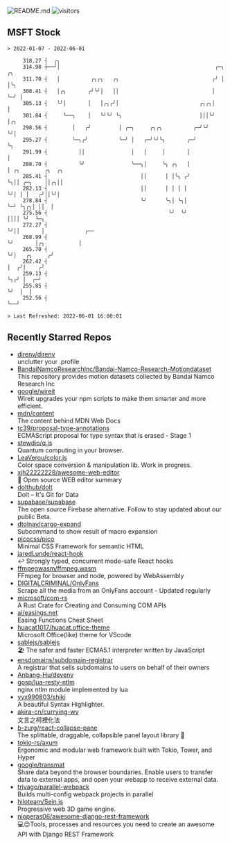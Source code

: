 ![README.md](https://github.com/Gerhut/Gerhut/workflows/README.md/badge.svg)
![visitors](https://visitors.vercel.app/Gerhut/Gerhut?token=8cf69d1f6813d272ef062726b6070c9be4ff72038cfe5a7ded7384a8da65d866)

## MSFT Stock

```
> 2022-01-07 - 2022-06-01

     318.27 ┤  ╭╮                                                                                                
     314.98 ┼──╯│                                                  ╭─╮ ╭╮                                        
     311.70 ┤   │          ╭╮╭╮   ╭╮                              ╭╯ │ │╰╮                                       
     308.41 ┤   │╭╮       ╭╯╰╯│   ││                              │  ╰─╯ │                                       
     305.13 ┤   ╰╯│       │   │╭╮╭╯│                          ╭╮╭╮│      │                                       
     301.84 ┤     ╰──╮    │   ╰╯╰╯ ╰╮                         │││╰╯      │╭╮                                     
     298.56 ┤        │   ╭╯         │ ╭─╮     ╭╮╭╮          ╭─╯╰╯        ╰╯│                                     
     295.27 ┤        ╰─╮╭╯          ╰─╯ │   ╭─╯╰╯╰╮       ╭─╯              ╰╮                                    
     291.99 ┤          ││               │   │     │       │                 │                                    
     288.70 ┤          ╰╯               ╰──╮│     ╰╮ ╭╮   │                 │ ╭╮        ╭╮  ╭╮                   
     285.41 ┤                              ││      │ │╰╮ ╭╯                 ╰╮││ ╭─╮    ││╭╮││                   
     282.13 ┤                              ││      │ │ │ │                   ╰╯│ │ │   ╭╯││╰╯│                   
     278.84 ┤                              ╰╯      ╰╮│ ╰╮│                     ╰─╯ ╰╮╭╮│ ││  │                   
     275.56 ┤                                       ╰╯  ╰╯                          ││││ ╰╯  ╰─╮                 
     272.27 ┤                                                                       ╰╯││       │             ╭── 
     268.99 ┤                                                                         ╰╯       │╭╮           │   
     265.70 ┤                                                                                  ╰╯│   ╭╮     ╭╯   
     262.42 ┤                                                                                    │  ╭╯│    ╭╯    
     259.13 ┤                                                                                    ╰╮╭╯ │  ╭─╯     
     255.85 ┤                                                                                     ╰╯  │  │       
     252.56 ┤                                                                                         ╰──╯       

> Last Refreshed: 2022-06-01 16:00:01
```

## Recently Starred Repos

- [direnv/direnv](https://github.com/direnv/direnv)  
  unclutter your .profile
- [BandaiNamcoResearchInc/Bandai-Namco-Research-Motiondataset](https://github.com/BandaiNamcoResearchInc/Bandai-Namco-Research-Motiondataset)  
  This repository provides motion datasets collected by Bandai Namco Research Inc
- [google/wireit](https://github.com/google/wireit)  
  Wireit upgrades your npm scripts to make them smarter and more efficient.
- [mdn/content](https://github.com/mdn/content)  
  The content behind MDN Web Docs
- [tc39/proposal-type-annotations](https://github.com/tc39/proposal-type-annotations)  
  ECMAScript proposal for type syntax that is erased - Stage 1
- [stewdio/q.js](https://github.com/stewdio/q.js)  
  Quantum computing in your browser.
- [LeaVerou/color.js](https://github.com/LeaVerou/color.js)  
  Color space conversion & manipulation lib. Work in progress.
- [xjh22222228/awesome-web-editor](https://github.com/xjh22222228/awesome-web-editor)  
  🔨  Open source WEB editor summary
- [dolthub/dolt](https://github.com/dolthub/dolt)  
  Dolt – It's Git for Data
- [supabase/supabase](https://github.com/supabase/supabase)  
  The open source Firebase alternative. Follow to stay updated about our public Beta.
- [dtolnay/cargo-expand](https://github.com/dtolnay/cargo-expand)  
  Subcommand to show result of macro expansion
- [picocss/pico](https://github.com/picocss/pico)  
  Minimal CSS Framework for semantic HTML
- [jaredLunde/react-hook](https://github.com/jaredLunde/react-hook)  
  ↩ Strongly typed, concurrent mode-safe React hooks
- [ffmpegwasm/ffmpeg.wasm](https://github.com/ffmpegwasm/ffmpeg.wasm)  
  FFmpeg for browser and node, powered by WebAssembly
- [DIGITALCRIMINAL/OnlyFans](https://github.com/DIGITALCRIMINAL/OnlyFans)  
  Scrape all the media from an OnlyFans account - Updated regularly
- [microsoft/com-rs](https://github.com/microsoft/com-rs)  
  A Rust Crate for Creating and Consuming COM APIs
- [ai/easings.net](https://github.com/ai/easings.net)  
  Easing Functions Cheat Sheet
- [huacat1017/huacat.office-theme](https://github.com/huacat1017/huacat.office-theme)  
  Microsoft Office(like) theme for VScode
- [sablejs/sablejs](https://github.com/sablejs/sablejs)  
  🏖️ The safer and faster ECMA5.1 interpreter written by JavaScript
- [ensdomains/subdomain-registrar](https://github.com/ensdomains/subdomain-registrar)  
  A registrar that sells subdomains to users on behalf of their owners
- [Anbang-Hu/devenv](https://github.com/Anbang-Hu/devenv)  
- [gosp/lua-resty-ntlm](https://github.com/gosp/lua-resty-ntlm)  
  nginx ntlm module implemented by lua
- [yyx990803/shiki](https://github.com/yyx990803/shiki)  
  A beautiful Syntax Highlighter.
- [akira-cn/currying-wy](https://github.com/akira-cn/currying-wy)  
  文言之柯裡化法
- [b-zurg/react-collapse-pane](https://github.com/b-zurg/react-collapse-pane)  
  The splittable, draggable, collapsible panel layout library 🎉
- [tokio-rs/axum](https://github.com/tokio-rs/axum)  
  Ergonomic and modular web framework built with Tokio, Tower, and Hyper
- [google/transmat](https://github.com/google/transmat)  
  Share data beyond the browser boundaries. Enable users to transfer data to external apps, and open your webapp to receive external data.
- [trivago/parallel-webpack](https://github.com/trivago/parallel-webpack)  
  Builds multi-config webpack projects in parallel
- [hiloteam/Sein.js](https://github.com/hiloteam/Sein.js)  
  Progressive web 3D game engine.
- [nioperas06/awesome-django-rest-framework](https://github.com/nioperas06/awesome-django-rest-framework)  
   💻😍Tools, processes and resources you need to create an awesome API with Django REST Framework
